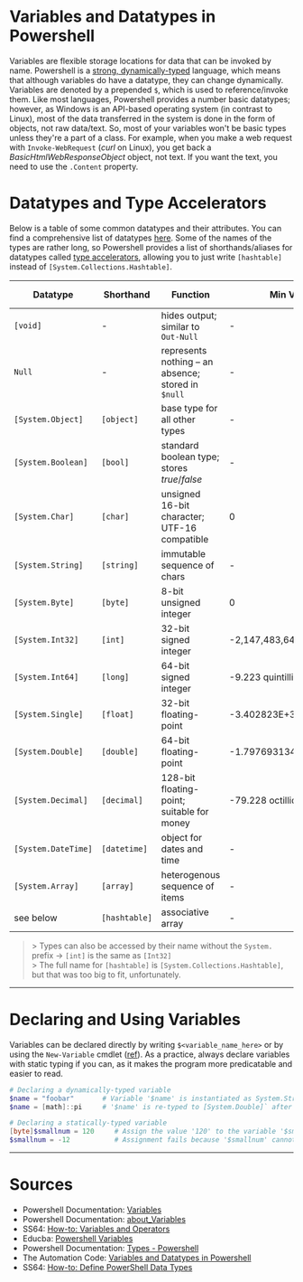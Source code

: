 # Variables and Datatypes in Powershell
Variables are flexible storage locations for data that can be invoked by name. Powershell is a [strong, dynamically-typed](https://www.smashingmagazine.com/2013/04/introduction-to-programming-type-systems/) language, which means that although variables do have a datatype, they can change dynamically. Variables are denoted by a prepended `$`, which
is used to reference/invoke them. Like most languages, Powershell provides a number basic datatypes; however, as Windows is an API-based operating system (in contrast to Linux),
most of the data transferred in the system is done in the form of objects, not raw data/text. So, most of your variables won't be basic types unless they're a part of a class.
For example, when you make a web request with `Invoke-WebRequest` (_curl_ on Linux), you get back a _BasicHtmlWebResponseObject_ object, not text. If you want the text, you 
need to use the `.Content` property.

# Datatypes and Type Accelerators
Below is a table of some common datatypes and their attributes. You can find a comprehensive list of datatypes [here](https://docs.microsoft.com/en-us/powershell/scripting/lang-spec/chapter-04?view=powershell-7.2). Some of the names of the types are rather long, so Powershell provides a list of shorthands/aliases for datatypes called 
[type accelerators](https://docs.microsoft.com/en-us/powershell/module/microsoft.powershell.core/about/about_type_accelerators?view=powershell-7.2), allowing 
you to just write `[hashtable]` instead of `[System.Collections.Hashtable]`.

| Datatype | Shorthand | Function | Min Value | Max Value | Default Value | 
| -------- | --------- | -------- | --------- | --------- | ------------- |
| `[void]` | - | hides output; similar to `Out-Null` | - | - | - |
| `Null` | - | represents nothing – an absence; stored in `$null` | - | - | - |
| `[System.Object]` | `[object]` | base type for all other types | - | - | - |
| `[System.Boolean]` | `[bool]` | standard boolean type; stores _true_/_false_ | - | - | false |
| `[System.Char]` | `[char]` | unsigned 16-bit character; UTF-16 compatible | 0 | 65,535 | null |
| `[System.String]`| `[string]` | immutable sequence of chars | - | - | null |
| `[System.Byte]`| `[byte]` | 8-bit unsigned integer | 0 | 255 | 0 |
| `[System.Int32]` | `[int]` | 32-bit signed integer | -2,147,483,648 | 2,147,483,647 | 0 |
| `[System.Int64]` | `[long]` | 64-bit signed integer | -9.223 quintillion | 9.223 quintillion | 0 |
| `[System.Single]`| `[float]` | 32-bit floating-point | -3.402823E+38 | 3.402823E+38 | 0 |
| `[System.Double]`| `[double]` | 64-bit floating-point | -1.79769313486232E+308 | 1.79769313486232E+308 | 0 |
| `[System.Decimal]`| `[decimal]` | 128-bit floating-point; suitable for money | -79.228 octillion | 79.228 octillion | 0 |
| `[System.DateTime]`| `[datetime]` | object for dates and time | - | - | - |
| `[System.Array]`| `[array]` | heterogenous sequence of items | - | - | - |
| see below | `[hashtable]` | associative array | - | - | - |
> \> Types can also be accessed by their name without the `System.` prefix -> `[int]` is the same as `[Int32]` <br />
> \> The full name for `[hashtable]` is `[System.Collections.Hashtable]`, but that was too big to fit, unfortunately.

---

# Declaring and Using Variables
Variables can be declared directly by writing `$<variable_name_here>` or by using the `New-Variable` cmdlet ([ref](https://docs.microsoft.com/en-us/powershell/module/microsoft.powershell.utility/new-variable?view=powershell-7.2)). As a practice, always declare variables with static typing
if you can, as it makes the program more predicatable and easier to read.

```Powershell
# Declaring a dynamically-typed variable
$name = "foobar"       # Variable '$name' is instantiated as System.String
$name = [math]::pi     # '$name' is re-typed to [System.Double]` after being assigned '[math]::pi'

# Declaring a statically-typed variable
[byte]$smallnum = 120     # Assign the value '120' to the variable '$smallnum'
$smallnum = -12           # Assignment fails because '$smallnum' cannot be re-typed to [Int32]
```

---

# Sources
- Powershell Documentation: [Variables](https://docs.microsoft.com/en-us/powershell/scripting/lang-spec/chapter-05?view=powershell-7.2)
- Powershell Documentation: [about\_Variables](https://docs.microsoft.com/en-us/powershell/module/microsoft.powershell.core/about/about_variables?view=powershell-7.2)
- SS64: [How-to: Variables and Operators](https://ss64.com/ps/syntax-variables.html)
- Educba: [Powershell Variables](https://www.educba.com/powershell-variables/)
- Powershell Documentation: [Types - Powershell](https://docs.microsoft.com/en-us/powershell/scripting/lang-spec/chapter-04?view=powershell-7.2#41-special-types)
- The Automation Code: [Variables and Datatypes in Powershell](https://theautomationcode.com/variables-and-datatypes-in-powershell/)
- SS64: [How-to: Define PowerShell Data Types](https://ss64.com/ps/syntax-datatypes.html)
